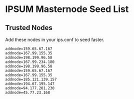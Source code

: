 # IPSUM Masternode Seed List

## Trusted Nodes
Add these nodes in your ips.conf to seed faster.

```
addnode=159.65.67.167
addnode=167.99.155.35
addnode=198.199.96.58
addnode=167.99.234.180
addnode=198.199.96.58
addnode=159.65.67.167
addnode=167.99.155.35
addnode=185.121.139.157
addnode=194.67.195.147
addnode=94.177.201.230
addnode=45.77.23.168
```
